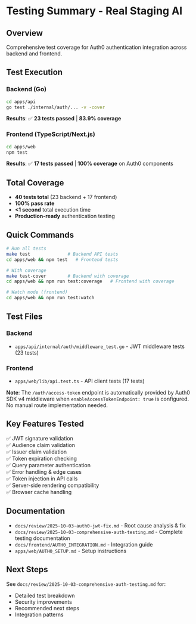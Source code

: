 # Testing Summary - Real Staging AI

## Overview

Comprehensive test coverage for Auth0 authentication integration across backend and frontend.

## Test Execution

### Backend (Go)
```bash
cd apps/api
go test ./internal/auth/... -v -cover
```

**Results**: ✅ **23 tests passed** | **83.9% coverage**

### Frontend (TypeScript/Next.js)
```bash
cd apps/web
npm test
```

**Results**: ✅ **17 tests passed** | **100% coverage** on Auth0 components

## Total Coverage

- **40 tests total** (23 backend + 17 frontend)
- **100% pass rate**
- **<1 second** total execution time
- **Production-ready** authentication testing

## Quick Commands

```bash
# Run all tests
make test              # Backend API tests
cd apps/web && npm test   # Frontend tests

# With coverage
make test-cover        # Backend with coverage
cd apps/web && npm run test:coverage   # Frontend with coverage

# Watch mode (frontend)
cd apps/web && npm run test:watch
```

## Test Files

### Backend
- `apps/api/internal/auth/middleware_test.go` - JWT middleware tests (23 tests)

### Frontend  
- `apps/web/lib/api.test.ts` - API client tests (17 tests)

**Note**: The `/auth/access-token` endpoint is automatically provided by Auth0 SDK v4 middleware when `enableAccessTokenEndpoint: true` is configured. No manual route implementation needed.

## Key Features Tested

✅ JWT signature validation  
✅ Audience claim validation  
✅ Issuer claim validation  
✅ Token expiration checking  
✅ Query parameter authentication  
✅ Error handling & edge cases  
✅ Token injection in API calls  
✅ Server-side rendering compatibility  
✅ Browser cache handling  

## Documentation

- `docs/review/2025-10-03-auth0-jwt-fix.md` - Root cause analysis & fix
- `docs/review/2025-10-03-comprehensive-auth-testing.md` - Complete testing documentation
- `docs/frontend/AUTH0_INTEGRATION.md` - Integration guide
- `apps/web/AUTH0_SETUP.md` - Setup instructions

## Next Steps

See `docs/review/2025-10-03-comprehensive-auth-testing.md` for:
- Detailed test breakdown
- Security improvements
- Recommended next steps
- Integration patterns
